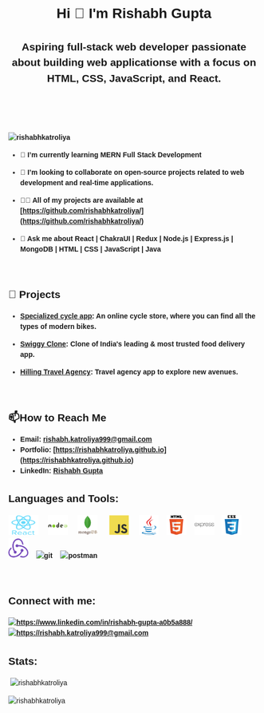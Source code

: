 <body style="font-family: Arial, sans-serif; line-height: 1.5; margin: 0; padding: 20px;">
    <h1 align="center">Hi 👋 I'm Rishabh Gupta</h1>
    <h2 align="center"> Aspiring full-stack web developer passionate about building web applicationse with a focus on HTML, CSS, JavaScript, and React.</h2>
   
<br/>

<h4>
<!-- <a href="https://rishabhkatroliya.github.io/" target="blank">My Portfolio</a></h5>
Portfolio: [https://rishabhkatroliya.github.io](https://rishabhkatroliya.github.io)
<br/> -->
<br/>

<p align="left"> <img src="https://komarev.com/ghpvc/?username=rishabhkatroliya&label=Profile%20views&color=0e75b6&style=flat" alt="rishabhkatroliya" /> </p>

  <section>
  
  - 🌱 I’m currently learning **MERN Full Stack Development**

- 👯 I’m looking to collaborate on **open-source projects related to web development and real-time applications.**

- 👨‍💻 All of my projects are available at [https://github.com/rishabhkatroliya/](https://github.com/rishabhkatroliya/)

- 💬 Ask me about **React | ChakraUI | Redux | Node.js | Express.js | MongoDB | HTML | CSS | JavaScript | Java**

<!-- - 📫 How to reach me **rishabh.katroliya999@gmail.com** -->

 </section>
<br/>
<section>

<h2>🔭 Projects</h2>

- [**Specialized cycle app**](https://github.com/ProActive44/specialized-bike-app): An online cycle store, where you can find all the types of modern bikes.

- [**Swiggy Clone**](https://github.com/shaad72345/SwiggyClone): Clone of India's leading & most trusted food delivery app.

- [**Hilling Travel Agency**](https://github.com/rishabhkatroliya/travel-agency): Travel agency app to explore new avenues. 

</section>
<br/>
  <section>
  
 <h2>📫How to Reach Me</h2>

- Email: rishabh.katroliya999@gmail.com
- Portfolio: [https://rishabhkatroliya.github.io](https://rishabhkatroliya.github.io)
- LinkedIn: [Rishabh Gupta](https://www.linkedin.com/in/rishabh-gupta-a0b5a888/)

 </section>


  <section>
     <div> <h2 align="left">Languages and Tools:</h2></div>


<p align="left" >
   <img src="https://raw.githubusercontent.com/devicons/devicon/master/icons/react/react-original-wordmark.svg" alt="react" width="60" height="40"/> &nbsp; &nbsp; 
  <img src="https://raw.githubusercontent.com/devicons/devicon/master/icons/nodejs/nodejs-original-wordmark.svg" alt="nodejs" width="40" height="40"/> &nbsp;&nbsp;&nbsp;
   <img src="https://raw.githubusercontent.com/devicons/devicon/master/icons/mongodb/mongodb-original-wordmark.svg" alt="mongodb" width="40" height="40"/>&nbsp;&nbsp;&nbsp;&nbsp;&nbsp;
   <img src="https://raw.githubusercontent.com/devicons/devicon/master/icons/javascript/javascript-original.svg" alt="javascript" width="40" height="40"/>&nbsp;&nbsp;&nbsp;&nbsp;
  <img src="https://raw.githubusercontent.com/devicons/devicon/master/icons/java/java-original.svg" alt="java" width="40" height="40"/>&nbsp;&nbsp;&nbsp;
  <img src="https://raw.githubusercontent.com/devicons/devicon/master/icons/html5/html5-original-wordmark.svg" alt="html5" width="40" height="40"/>&nbsp;&nbsp;&nbsp;
<img src="https://raw.githubusercontent.com/devicons/devicon/master/icons/express/express-original-wordmark.svg" alt="express" width="40" height="40"/>&nbsp;&nbsp;&nbsp;
 <img src="https://raw.githubusercontent.com/devicons/devicon/master/icons/css3/css3-original-wordmark.svg" alt="css3" width="40" height="40"/>&nbsp;&nbsp;&nbsp;
  <img src="https://raw.githubusercontent.com/devicons/devicon/master/icons/redux/redux-original.svg" alt="redux" width="40" height="40"/>&nbsp;&nbsp;&nbsp;
  <img src="https://www.vectorlogo.zone/logos/git-scm/git-scm-icon.svg" alt="git" width="40" height="40"/>&nbsp;&nbsp;&nbsp;
  <img src="https://www.vectorlogo.zone/logos/getpostman/getpostman-icon.svg" alt="postman" width="40" height="40"/>
    </p>
        
  </section>
   &nbsp;

   <section>
   <h2 align="left">Connect with me:</h3>
<p align="left">
<a href="https://www.linkedin.com/in/rishabh-gupta-a0b5a888/" target="blank"> <img src="https://img.shields.io/badge/linkedin-%230077B5.svg?&style=for-the-badge&logo=linkedin&logoColor=white" alt="https://www.linkedin.com/in/rishabh-gupta-a0b5a888/" /></a>
 <a href="https://rishabh.katroliya999@gmail.com" target="_blank"> <img src="https://img.shields.io/badge/Gmail-D14836?style=for-the-badge&logo=gmail&logoColor=white" alt="https://rishabh.katroliya999@gmail.com" /></a>

</p>
</section>

 <h2 align="left">Stats:</h2>
 
  <p>
 
<p>&nbsp;<img align="center" src="https://github-readme-stats.vercel.app/api?username=rishabhkatroliya&show_icons=true&locale=en" alt="rishabhkatroliya" /></p>
    
<p><img align="center" src="https://github-readme-streak-stats.herokuapp.com/?user=rishabhkatroliya" alt="rishabhkatroliya" /></p>
 </p>

 </body>


